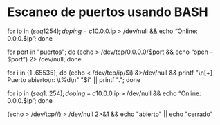 # Escaneo de puertos usando BASH

for ip in $(seq 1 254); do ping -c 1 0.0.0.$ip > /dev/null && echo “Online: 0.0.0.$ip”; done

for port in "puertos"; do (echo > /dev/tcp/0.0.0.0/$port && echo “open – $port”) 2> /dev/null; done

for i in {1..65535}; do (echo < /dev/tcp/ip/$i) &>/dev/null && printf "\n[+] Puerto abierto\n: \t%d\n" "$i" || printf "."; done

for ip in $(seq 1..254); do ping -c 1 0.0.0.$ip > /dev/null && echo “Online: 0.0.0.$ip”; done

(echo > /dev/tcp/<host>/<port>) > /dev/null 2>&1 && echo "abierto" || echo "cerrado"

